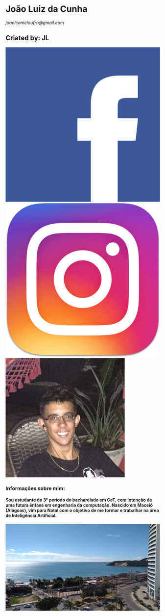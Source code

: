 <html>
	<meta charset="utf-8">
	<head>
		<title>João Luiz</title>
		<link rel="stylesheet" type="text/css" href="style.css">
	</head>
	<body>
			<h1>
				João Luiz da Cunha
			</h1>
			<em>
				joaolcameloufrn@gmail.com
			</em>
			<h2>
			Criated by: JL
			</h2>
			<a href="https://www.facebook.com/joaolcamelo" target="_blank"> 	<img class="imagem" src="facebook.png" /></a>
			<a href="https://www.instagram.com/joaolcamelo" target="_blank">	 <img class="imagem1" src="instagram.jpg" /></a>
			<img class="foto" src="Joao.jpg">
			<h3>
				Informações sobre mim:
			</h3>
			<h4>
				Sou estudante do 3° período do bacharelado em CeT, com intenção de uma futura ênfase em engenharia da 				computação. Nascido em Maceió (Alagoas), vim para Natal com o objetivo de me formar e trabalhar na área de 				Inteligência Artificial. 
			</h4>
			<img class="fundo" src="fundo%202.jpg"/>
	</body>
</html>

